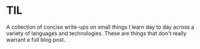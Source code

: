 # TIL
A collection of concise write-ups on small things I learn day to day across a variety of languages and technologies. These are things that don't really warrant a full blog post.
